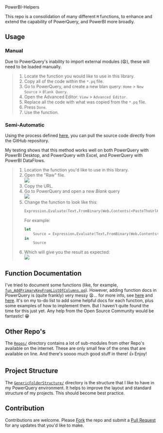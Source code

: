 PowerBI-Helpers

This repo is a consolidation of many different `M` functions, to enhance and extend the capability of PowerQuery, and PowerBI more broadly.

## Usage

### Manual

Due to PowerQuery's inability to import external modules (😩), these will need to be loaded manually.

> 1. Locate the function you would like to use in this library.
> 2. Copy all of the code within the `*.pq` file.
> 3. Go to PowerQuery, and create a new blan query: `Home` > `New Source` > `Blank Query`.
> 4. Open the Advanced Editor: `View` > `Advanced Editor`.
> 5. Replace all the code with what was copied from the `*.pq` file.
> 6. Press `Done`.
> 7. Use the function.

### Semi-Automatic

Using the process defined [here](https://stackoverflow.com/questions/57232378/store-power-query-custom-function-online-github-etc-and-call-it), you can pull the source code directly from the GitHub repository.

My testing shows that this method works well on both PowerQuery with PowerBI Desktop, and PowerQuery with Excel, and PowerQuery with PowerBI DataFlows.

> 1. Location the function you'd like to use in this library.
> 2. Open the "Raw" file.<br>
>    ![](https://i.stack.imgur.com/n9Onf.png)
> 3. Copy the URL.
> 4. Go to PowerQuery and open a new _Blank_ query<br>
>    ![](https://learn.microsoft.com/en-us/power-bi/transform-model/media/desktop-query-overview/query-overview-new-source-menu.png)
> 5. Change the function to look like this:<br>
>    ```fs
>    Expression.Evaluate(Text.FromBinary(Web.Contents(<PasteTheUrlHere>)),#shared)
>    ```
>    For example:
>    ```fs
>    let
>        Source = Expression.Evaluate(Text.FromBinary(Web.Contents("https://raw.githubusercontent.com/chrimaho/powerbi-helpers/main/PowerQuery/Functions/Conversions/fun_ReadableSizeFromBytes.pq")),#shared)
>    in
>        Source
>    ```
> 6. Which will give you the result as expected:<br>
>    ![](https://i.stack.imgur.com/vAzy6.png)

## Function Documentation

I've tried to document some functions (like, for example, [`fun_AddPrimaryKeyFromListOfColumns.pq`](/PowerQuery/Functions/Tables/fun_AddPrimaryKeyFromListOfColumns.pq)). However, adding function docs in PowerQuery is (quite frankly) very messy 😫... for more info, see [here](https://docs.microsoft.com/en-us/power-query/handlingdocumentation) and [here](https://bengribaudo.com/blog/2021/03/17/5523/power-query-m-primer-part20-metadata). It's on my to-do list to add some helpful docs for each function, plus some examples of how to implement them. But I haven't quite found the time for this just yet. Any help from the Open Source Community would be fantastic! 😁

## Other Repo's

The [`Repos/`](Repos/) directory contains a lot of sub-modules from other Repo's available on the internet. These are only small few of the ones that are available on line. And there's soooo much good stuff in there! 👍 Enjoy!

## Project Structure

The [`GenericFolderStructure/`](GenericFolderStructure/) directory is the structure that I like to have in my PowerQuery environment. It helps to improve the layout and standard structure of my projects. This should become best practice.

## Contribution

Contributions are welcome. Please [Fork](https://docs.github.com/en/get-started/quickstart/fork-a-repo) the repo and submit a [Pull Request](https://docs.github.com/en/pull-requests/collaborating-with-pull-requests/proposing-changes-to-your-work-with-pull-requests/creating-a-pull-request-from-a-fork) for any updates that you'd like to make.